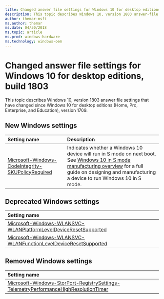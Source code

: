 ```yaml
---
title: Changed answer file settings for Windows 10 for desktop editions, build 1803
description: This topic describes Windows 10, version 1803 answer-file settings that have changed since Windows 10 for desktop editions (Home, Pro, Enterprise, and Education), Build 1709.
author: themar-msft
ms.author: themar
ms.date: 04/30/2018
ms.topic: article
ms.prod: windows-hardware
ms.technology: windows-oem
---
```

# Changed answer file settings for Windows 10 for desktop editions, build 1803

This topic describes Windows 10, version 1803 answer file settings that have changed since Windows 10 for desktop editions (Home, Pro, Enterprise, and Education), version 1709.

## New Windows settings

| Setting name         | Description                                                                      |
|:---------------------|:---------------------------------------------------------------------------------|
| [Microsoft-Windows-CodeIntegrity-SKUPolicyRequired](microsoft-windows-codeintegrity-skupolicyrequired.md) | Indicates whether a Windows 10 device will run in S mode on next boot. See [Windows 10 in S mode manufacturing overview](https://docs.microsoft.com/en-us/windows-hardware/manufacture/desktop/windows-10-s-overview) for a full guide on designing and manufacturing a device to run Windows 10 in S mode.    |

## Deprecated Windows settings

| Setting name                                           |
|:-------------------------------------------------------|
| [Microsoft-Windows-WLANSVC-WLANPlatformLevelDeviceResetSupported](microsoft-windows-wlansvc-wlanplatformleveldeviceresetsupported.md) |
| [Microsoft-Windows-WLANSVC-WLANFunctionLevelDeviceResetSupported](microsoft-windows-wlansvc-wlanfunctionleveldeviceresetsupported.md) |

## Removed Windows settings

| Setting name                                           |
|:-------------------------------------------------------|
| [Microsoft-Windows-StorPort-RegistrySettings-TelemetryPerformanceHighResolutionTimer](microsoft-windows-storport-registrysettings-telemetryperformancehighresolutiontimer.md) |
